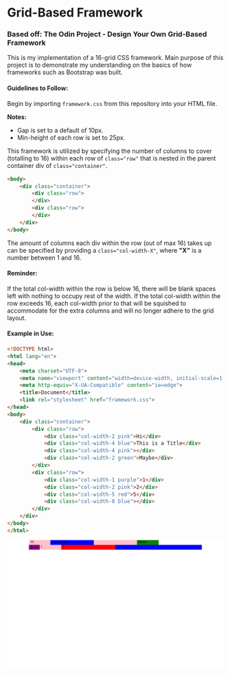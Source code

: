 # Grid-Based Framework

### Based off: The Odin Project - Design Your Own Grid-Based Framework

This is my implementation of a 16-grid CSS framework.
Main purpose of this project is to demonstrate my understanding on the basics of how frameworks such as Bootstrap was built.

#### Guidelines to Follow:

Begin by importing `framework.css` from this repository into your HTML file.

**Notes:**
 - Gap is set to a default of 10px.
 - Min-height of each row is set to 25px.

This framework is utilized by specifying the number of columns to cover (totalling to 16) within each row of `class="row"` that is nested in the parent container div of `class="container"`.

```html
<body>
    <div class="container">
        <div class="row">
        </div>
        <div class="row">
        </div>
    </div>
</body>
```

The amount of columns each div within the row (out of max 16) takes up can be specified by providing a `class="col-width-X"`, where **"X"** is a number between 1 and 16.


#### Reminder:
If the total col-width within the row is below 16, there will be blank spaces left with nothing to occupy rest of the width.
If the total col-width within the row exceeds 16, each col-width prior to that will be squished to accommodate for the extra columns and will no longer adhere to the grid layout.


#### Example in Use:
```html
<!DOCTYPE html>
<html lang="en">
<head>
    <meta charset="UTF-8">
    <meta name="viewport" content="width=device-width, initial-scale=1.0">
    <meta http-equiv="X-UA-Compatible" content="ie=edge">
    <title>Document</title>
    <link rel="stylesheet" href="framework.css">
</head>
<body>
    <div class="container">
        <div class="row">
            <div class="col-width-2 pink">Hi</div>
            <div class="col-width-4 blue">This is a Title</div>
            <div class="col-width-4 pink"></div>
            <div class="col-width-2 green">Maybe</div>
        </div>
        <div class="row">
            <div class="col-width-1 purple">1</div>
            <div class="col-width-2 pink">2</div>
            <div class="col-width-5 red">5</div>
            <div class="col-width-8 blue"></div>
        </div>
    </div>
</body>
</html>
```
![Example Screen](./demo-screenshot.png)